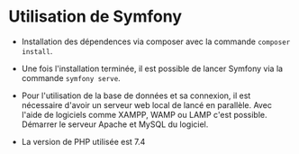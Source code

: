 # Utilisation de Symfony

- Installation des dépendences via composer avec la commande ```composer install```.
- Une fois l'installation terminée, il est possible de lancer Symfony via la commande ```symfony serve```.

- Pour l'utilisation de la base de données et sa connexion, il est nécessaire d'avoir un serveur web local de lancé en parallèle. Avec l'aide de logiciels comme XAMPP, WAMP ou LAMP c'est possible. Démarrer le serveur Apache et MySQL du logiciel.

- La version de PHP utilisée est 7.4